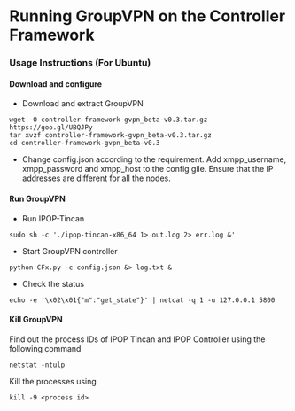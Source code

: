 # Running GroupVPN on the Controller Framework

### Usage Instructions (For Ubuntu)

#### Download and configure

* Download and extract GroupVPN
```
wget -O controller-framework-gvpn_beta-v0.3.tar.gz https://goo.gl/UBQJPy
tar xvzf controller-framework-gvpn_beta-v0.3.tar.gz
cd controller-framework-gvpn_beta-v0.3
```
* Change config.json according to the requirement. Add xmpp_username, xmpp_password and xmpp_host to the config gile. Ensure that the IP addresses are different for all the nodes.


#### Run GroupVPN

* Run IPOP-Tincan 
```
sudo sh -c './ipop-tincan-x86_64 1> out.log 2> err.log &'
```
* Start GroupVPN controller
```
python CFx.py -c config.json &> log.txt &
```
* Check the status 
```
echo -e '\x02\x01{"m":"get_state"}' | netcat -q 1 -u 127.0.0.1 5800
```

#### Kill GroupVPN
Find out the process IDs of IPOP Tincan and IPOP Controller using the following command
```
netstat -ntulp
```
Kill the processes using
```
kill -9 <process id>
```
